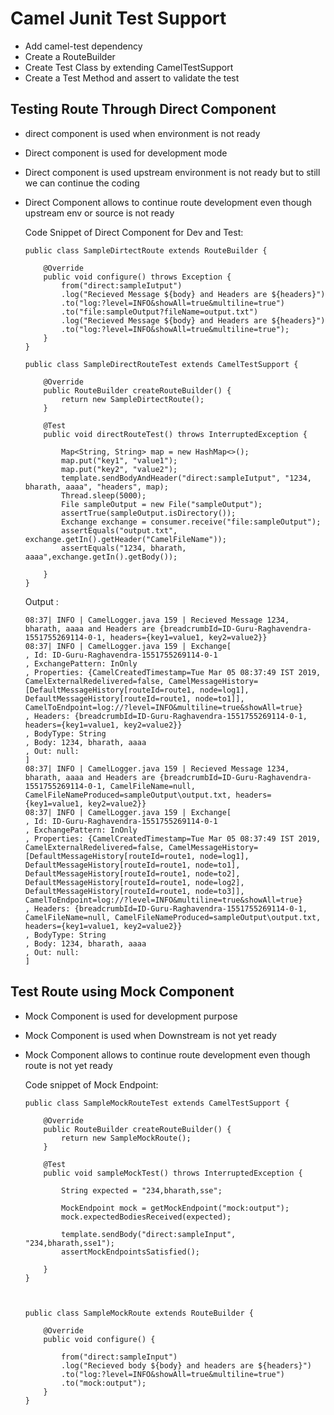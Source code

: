 # Camel Junit Test Support

-	Add camel-test dependency
-	Create a RouteBuilder
-	Create Test Class by extending CamelTestSupport 
-	Create a Test Method and assert to validate the test


## Testing Route Through Direct Component

-	direct component is used when environment is not ready
-	Direct component is used for development mode 
-	Direct component is used upstream environment is not ready but to still we can continue the coding
-	Direct Component allows to continue route development even though upstream env or source is not ready



	Code Snippet of Direct Component for Dev and Test:
	
		public class SampleDirtectRoute extends RouteBuilder {

			@Override
			public void configure() throws Exception {
				from("direct:sampleIutput")
				.log("Recieved Message ${body} and Headers are ${headers}")
				.to("log:?level=INFO&showAll=true&multiline=true")
				.to("file:sampleOutput?fileName=output.txt")
				.log("Recieved Message ${body} and Headers are ${headers}")
				.to("log:?level=INFO&showAll=true&multiline=true");
			}
		}
	
		public class SampleDirectRouteTest extends CamelTestSupport {

			@Override
			public RouteBuilder createRouteBuilder() {
				return new SampleDirtectRoute();
			}
			
			@Test
			public void directRouteTest() throws InterruptedException {
				
				Map<String, String> map = new HashMap<>();
				map.put("key1", "value1");
				map.put("key2", "value2");
				template.sendBodyAndHeader("direct:sampleIutput", "1234, bharath, aaaa", "headers", map);
				Thread.sleep(5000);
				File sampleOutput = new File("sampleOutput");
				assertTrue(sampleOutput.isDirectory());
				Exchange exchange = consumer.receive("file:sampleOutput");
				assertEquals("output.txt", exchange.getIn().getHeader("CamelFileName"));
				assertEquals("1234, bharath, aaaa",exchange.getIn().getBody());
				
			}
		}

	
	Output :
	
		08:37| INFO | CamelLogger.java 159 | Recieved Message 1234, bharath, aaaa and Headers are {breadcrumbId=ID-Guru-Raghavendra-1551755269114-0-1, headers={key1=value1, key2=value2}}
		08:37| INFO | CamelLogger.java 159 | Exchange[
		, Id: ID-Guru-Raghavendra-1551755269114-0-1
		, ExchangePattern: InOnly
		, Properties: {CamelCreatedTimestamp=Tue Mar 05 08:37:49 IST 2019, CamelExternalRedelivered=false, CamelMessageHistory=[DefaultMessageHistory[routeId=route1, node=log1], DefaultMessageHistory[routeId=route1, node=to1]], CamelToEndpoint=log://?level=INFO&multiline=true&showAll=true}
		, Headers: {breadcrumbId=ID-Guru-Raghavendra-1551755269114-0-1, headers={key1=value1, key2=value2}}
		, BodyType: String
		, Body: 1234, bharath, aaaa
		, Out: null: 
		]
		08:37| INFO | CamelLogger.java 159 | Recieved Message 1234, bharath, aaaa and Headers are {breadcrumbId=ID-Guru-Raghavendra-1551755269114-0-1, CamelFileName=null, CamelFileNameProduced=sampleOutput\output.txt, headers={key1=value1, key2=value2}}
		08:37| INFO | CamelLogger.java 159 | Exchange[
		, Id: ID-Guru-Raghavendra-1551755269114-0-1
		, ExchangePattern: InOnly
		, Properties: {CamelCreatedTimestamp=Tue Mar 05 08:37:49 IST 2019, CamelExternalRedelivered=false, CamelMessageHistory=[DefaultMessageHistory[routeId=route1, node=log1], DefaultMessageHistory[routeId=route1, node=to1], DefaultMessageHistory[routeId=route1, node=to2], DefaultMessageHistory[routeId=route1, node=log2], DefaultMessageHistory[routeId=route1, node=to3]], CamelToEndpoint=log://?level=INFO&multiline=true&showAll=true}
		, Headers: {breadcrumbId=ID-Guru-Raghavendra-1551755269114-0-1, CamelFileName=null, CamelFileNameProduced=sampleOutput\output.txt, headers={key1=value1, key2=value2}}
		, BodyType: String
		, Body: 1234, bharath, aaaa
		, Out: null: 
		]

## Test Route using Mock Component

-	Mock Component is used for development purpose
-	Mock Component is used when Downstream is not yet ready
-	Mock Component allows to continue route development even though route is not yet ready


	Code snippet of Mock Endpoint:
	
		public class SampleMockRouteTest extends CamelTestSupport {

			@Override
			public RouteBuilder createRouteBuilder() {
				return new SampleMockRoute();
			}

			@Test
			public void sampleMockTest() throws InterruptedException {

				String expected = "234,bharath,sse";

				MockEndpoint mock = getMockEndpoint("mock:output");
				mock.expectedBodiesReceived(expected);
				
				template.sendBody("direct:sampleInput", "234,bharath,sse1");
				assertMockEndpointsSatisfied();

			}
		}
		
		
	
		public class SampleMockRoute extends RouteBuilder {

			@Override
			public void configure() {
				
				from("direct:sampleInput")
				.log("Recieved body ${body} and headers are ${headers}")
				.to("log:?level=INFO&showAll=true&multiline=true")
				.to("mock:output");
			}
		}